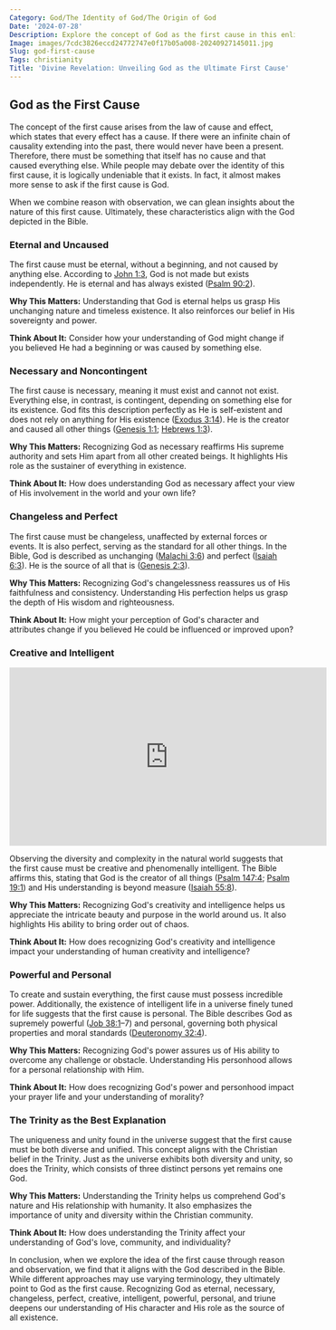 ```yaml
---
Category: God/The Identity of God/The Origin of God
Date: '2024-07-28'
Description: Explore the concept of God as the first cause in this enlightening article, delving into philosophical arguments and theological perspectives. Discover the implications of God being considered the ultimate originator of all existence.
Image: images/7cdc3826eccd24772747e0f17b05a008-20240927145011.jpg
Slug: god-first-cause
Tags: christianity
Title: 'Divine Revelation: Unveiling God as the Ultimate First Cause'
---
```


## God as the First Cause

The concept of the first cause arises from the law of cause and effect, which states that every effect has a cause. If there were an infinite chain of causality extending into the past, there would never have been a present. Therefore, there must be something that itself has no cause and that caused everything else. While people may debate over the identity of this first cause, it is logically undeniable that it exists. In fact, it almost makes more sense to ask if the first cause is God.

When we combine reason with observation, we can glean insights about the nature of this first cause. Ultimately, these characteristics align with the God depicted in the Bible. 

### Eternal and Uncaused

The first cause must be eternal, without a beginning, and not caused by anything else. According to [John 1:3](https://www.bibleref.com/John/1/John-1-3.html), God is not made but exists independently. He is eternal and has always existed ([Psalm 90:2](https://www.bibleref.com/Psalm/90/Psalm-90-2.html)).

**Why This Matters:** Understanding that God is eternal helps us grasp His unchanging nature and timeless existence. It also reinforces our belief in His sovereignty and power.

**Think About It:** Consider how your understanding of God might change if you believed He had a beginning or was caused by something else.

### Necessary and Noncontingent

The first cause is necessary, meaning it must exist and cannot not exist. Everything else, in contrast, is contingent, depending on something else for its existence. God fits this description perfectly as He is self-existent and does not rely on anything for His existence ([Exodus 3:14](https://www.bibleref.com/Exodus/3/Exodus-3-14.html)). He is the creator and caused all other things ([Genesis 1:1](https://www.bibleref.com/Genesis/1/Genesis-1-1.html); [Hebrews 1:3](https://www.bibleref.com/Hebrews/1/Hebrews-1-3.html)).

**Why This Matters:** Recognizing God as necessary reaffirms His supreme authority and sets Him apart from all other created beings. It highlights His role as the sustainer of everything in existence.

**Think About It:** How does understanding God as necessary affect your view of His involvement in the world and your own life?

### Changeless and Perfect

The first cause must be changeless, unaffected by external forces or events. It is also perfect, serving as the standard for all other things. In the Bible, God is described as unchanging ([Malachi 3:6](https://www.bibleref.com/Malachi/3/Malachi-3-6.html)) and perfect ([Isaiah 6:3](https://www.bibleref.com/Isaiah/6/Isaiah-6-3.html)). He is the source of all that is ([Genesis 2:3](https://www.bibleref.com/Genesis/2/Genesis-2-3.html)).

**Why This Matters:** Recognizing God's changelessness reassures us of His faithfulness and consistency. Understanding His perfection helps us grasp the depth of His wisdom and righteousness.

**Think About It:** How might your perception of God's character and attributes change if you believed He could be influenced or improved upon?

### Creative and Intelligent


<iframe width="560" height="315" src="https://www.youtube.com/embed/mbGxtfboRhQ" frameborder="0" allow="autoplay; encrypted-media" allowfullscreen></iframe>


Observing the diversity and complexity in the natural world suggests that the first cause must be creative and phenomenally intelligent. The Bible affirms this, stating that God is the creator of all things ([Psalm 147:4](https://www.bibleref.com/Psalm/147/Psalm-147-4.html); [Psalm 19:1](https://www.bibleref.com/Psalm/19/Psalm-19-1.html)) and His understanding is beyond measure ([Isaiah 55:8](https://www.bibleref.com/Isaiah/55/Isaiah-55-8.html)).

**Why This Matters:** Recognizing God's creativity and intelligence helps us appreciate the intricate beauty and purpose in the world around us. It also highlights His ability to bring order out of chaos.

**Think About It:** How does recognizing God's creativity and intelligence impact your understanding of human creativity and intelligence?

### Powerful and Personal

To create and sustain everything, the first cause must possess incredible power. Additionally, the existence of intelligent life in a universe finely tuned for life suggests that the first cause is personal. The Bible describes God as supremely powerful ([Job 38:1](https://www.bibleref.com/Job/38/Job-38-1.html)–7) and personal, governing both physical properties and moral standards ([Deuteronomy 32:4](https://www.bibleref.com/Deuteronomy/32/Deuteronomy-32-4.html)).

**Why This Matters:** Recognizing God's power assures us of His ability to overcome any challenge or obstacle. Understanding His personhood allows for a personal relationship with Him.

**Think About It:** How does recognizing God's power and personhood impact your prayer life and your understanding of morality?

### The Trinity as the Best Explanation

The uniqueness and unity found in the universe suggest that the first cause must be both diverse and unified. This concept aligns with the Christian belief in the Trinity. Just as the universe exhibits both diversity and unity, so does the Trinity, which consists of three distinct persons yet remains one God.

**Why This Matters:** Understanding the Trinity helps us comprehend God's nature and His relationship with humanity. It also emphasizes the importance of unity and diversity within the Christian community.

**Think About It:** How does understanding the Trinity affect your understanding of God's love, community, and individuality?

In conclusion, when we explore the idea of the first cause through reason and observation, we find that it aligns with the God described in the Bible. While different approaches may use varying terminology, they ultimately point to God as the first cause. Recognizing God as eternal, necessary, changeless, perfect, creative, intelligent, powerful, personal, and triune deepens our understanding of His character and His role as the source of all existence.
